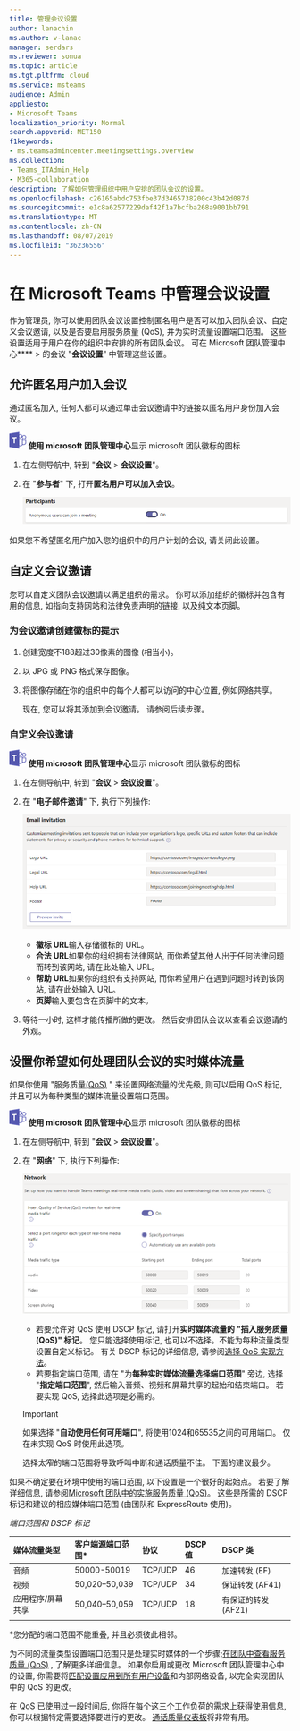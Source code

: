 ```yaml
---
title: 管理会议设置
author: lanachin
ms.author: v-lanac
manager: serdars
ms.reviewer: sonua
ms.topic: article
ms.tgt.pltfrm: cloud
ms.service: msteams
audience: Admin
appliesto:
- Microsoft Teams
localization_priority: Normal
search.appverid: MET150
f1keywords:
- ms.teamsadmincenter.meetingsettings.overview
ms.collection:
- Teams_ITAdmin_Help
- M365-collaboration
description: 了解如何管理组织中用户安排的团队会议的设置。
ms.openlocfilehash: c26165abdc753fbe37d3465738200c43b42d087d
ms.sourcegitcommit: e1c8a62577229daf42f1a7bcfba268a9001bb791
ms.translationtype: MT
ms.contentlocale: zh-CN
ms.lasthandoff: 08/07/2019
ms.locfileid: "36236556"
---
```

# <a name="manage-meeting-settings-in-microsoft-teams"></a>在 Microsoft Teams 中管理会议设置

作为管理员, 你可以使用团队会议设置控制匿名用户是否可以加入团队会议、自定义会议邀请, 以及是否要启用服务质量 (QoS), 并为实时流量设置端口范围。 这些设置适用于用户在你的组织中安排的所有团队会议。 可在 Microsoft 团队管理中心**** > 的会议 "**会议设置**" 中管理这些设置。

## <a name="allow-anonymous-users-to-join-meetings"></a>允许匿名用户加入会议

通过匿名加入, 任何人都可以通过单击会议邀请中的链接以匿名用户身份加入会议。

![](media/teams-logo-30x30.png) **使用 microsoft 团队管理中心**显示 microsoft 团队徽标的图标

1. 在左侧导航中, 转到 "**会议** > **会议设置**"。
2. 在 "**参与者**" 下, 打开**匿名用户可以加入会议**。

    ![管理中心中会议参与者设置的屏幕截图](media/meeting-settings-participants.png "Microsoft 团队管理中心中团队会议的参与者设置的屏幕截图")

如果您不希望匿名用户加入您的组织中的用户计划的会议, 请关闭此设置。

## <a name="customize-meeting-invitations"></a>自定义会议邀请

您可以自定义团队会议邀请以满足组织的需求。 你可以添加组织的徽标并包含有用的信息, 如指向支持网站和法律免责声明的链接, 以及纯文本页脚。

### <a name="tips-for-creating-a-logo-for-meeting-invitations"></a>为会议邀请创建徽标的提示  

1. 创建宽度不188超过30像素的图像 (相当小)。
2. 以 JPG 或 PNG 格式保存图像。
3. 将图像存储在你的组织中的每个人都可以访问的中心位置, 例如网络共享。

    现在, 您可以将其添加到会议邀请。 请参阅后续步骤。

### <a name="customize-your-meeting-invitations"></a>自定义会议邀请

![](media/teams-logo-30x30.png) **使用 microsoft 团队管理中心**显示 microsoft 团队徽标的图标

1. 在左侧导航中, 转到 "**会议** > **会议设置**"。
2. 在 "**电子邮件邀请**" 下, 执行下列操作:

    ![可自定义的会议邀请设置的屏幕截图](media/meeting-settings-invitation.png "可为团队会议自定义的会议邀请设置的屏幕截图")

    - **徽标 URL**输入存储徽标的 URL。
    - **合法 URL**如果你的组织拥有法律网站, 而你希望其他人出于任何法律问题而转到该网站, 请在此处输入 URL。
    - **帮助 URL**如果你的组织有支持网站, 而你希望用户在遇到问题时转到该网站, 请在此处输入 URL。
    - **页脚**输入要包含在页脚中的文本。
3. 等待一小时, 这样才能传播所做的更改。 然后安排团队会议以查看会议邀请的外观。  

## <a name="set-how-you-want-to-handle-real-time-media-traffic-for-teams-meetings"></a>设置你希望如何处理团队会议的实时媒体流量

<a name="bknetwork"> </a>

如果你使用 "服务质量[(QoS)](qos-in-teams.md) " 来设置网络流量的优先级, 则可以启用 QoS 标记, 并且可以为每种类型的媒体流量设置端口范围。

 ![](media/teams-logo-30x30.png) **使用 microsoft 团队管理中心**显示 microsoft 团队徽标的图标

1. 在左侧导航中, 转到 "**会议** > **会议设置**"。
2. 在 "**网络**" 下, 执行下列操作:

    ![管理中心中的会议的网络设置的屏幕截图](media/meeting-settings-network.png "Microsoft 团队管理中心中团队会议的网络设置的屏幕截图")

    - 若要允许对 QoS 使用 DSCP 标记, 请打开**实时媒体流量的 "插入服务质量 (QoS)" 标记**。 您只能选择使用标记, 也可以不选择。不能为每种流量类型设置自定义标记。 有关 DSCP 标记的详细信息, 请参阅[选择 QoS 实现方法](QoS-in-Teams.md#select-a-qos-implementation-method)。
    - 若要指定端口范围, 请在 "为**每种实时媒体流量选择端口范围**" 旁边, 选择 "**指定端口范围**", 然后输入音频、视频和屏幕共享的起始和结束端口。 若要实现 QoS, 选择此选项是必需的。
    > [!IMPORTANT]
    > 如果选择 "**自动使用任何可用端口**", 将使用1024和65535之间的可用端口。 仅在未实现 QoS 时使用此选项。
    >
    > 选择太窄的端口范围将导致呼叫中断和通话质量不佳。 下面的建议最少。

 如果不确定要在环境中使用的端口范围, 以下设置是一个很好的起始点。 若要了解详细信息, 请参阅[Microsoft 团队中的实施服务质量 (QoS)](QoS-in-Teams.md)。 这些是所需的 DSCP 标记和建议的相应媒体端口范围 (由团队和 ExpressRoute 使用)。

_端口范围和 DSCP 标记_

媒体流量类型| 客户端源端口范围\* |协议|DSCP 值|DSCP 类|
|:---             |:---                         |:---    |:---      |:---      |
|音频            | 50000-50019               |TCP/UDP |46        |加速转发 (EF)|
|视频            | 50,020–50,039               |TCP/UDP |34        |保证转发 (AF41)|
|应用程序/屏幕共享| 50,040–50,059      |TCP/UDP |18        |有保证的转发 (AF21)|
| | | | |

\*您分配的端口范围不能重叠, 并且必须彼此相邻。

为不同的流量类型设置端口范围只是处理实时媒体的一个步骤;[在团队中查看服务质量 (QoS)](qos-in-teams.md) , 了解更多详细信息。 如果你启用或更改 Microsoft 团队管理中心中的设置, 你需要将[匹配设置应用到所有用户设备](QoS-in-Teams-clients.md)和内部网络设备, 以完全实现团队中的 QoS 的更改。

在 QoS 已使用过一段时间后, 你将在每个这三个工作负荷的需求上获得使用信息, 你可以根据特定需要选择要进行的更改。 [通话质量仪表板](turning-on-and-using-call-quality-dashboard.md)将非常有用。
